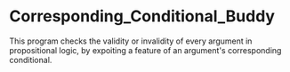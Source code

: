 # Corresponding_Conditional_Buddy
This program checks the validity or invalidity of every argument in propositional logic, by expoiting a feature of an argument's corresponding conditional.
